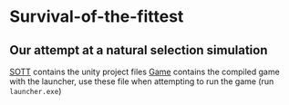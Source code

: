 # Survival-of-the-fittest
## Our attempt at a natural selection simulation

[SOTT](https://github.com/Team-BeanCat/Survival-of-the-fittest/tree/master/SOTT) contains the unity project files
[Game](https://github.com/Team-BeanCat/Survival-of-the-fittest/tree/master/Game) contains the compiled game with the launcher, use these file when attempting to run the game (run `launcher.exe`)